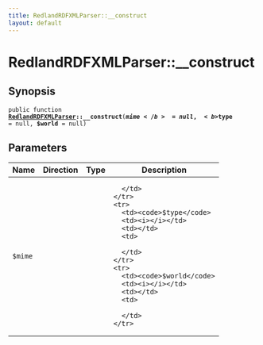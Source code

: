 ```yaml
---
title: RedlandRDFXMLParser::__construct
layout: default
---
```


# RedlandRDFXMLParser::__construct

## Synopsis

<code>public function <b><a href="RedlandRDFXMLParser">RedlandRDFXMLParser</a>::__construct</b>(<b>$mime</b> = null, <b>$type</b> = null, <b>$world</b> = null)</code>

## Parameters

<table>
  <thead>
    <tr>
      <th>Name</th>
      <th>Direction</th>
      <th>Type</th>
      <th>Description</th>
    </tr>
  </thead>
  <tbody>
    <tr>
      <td><code>$mime</code>
      <td><i></i></td>
      <td></td>
      <td>

      </td>
    </tr>
    <tr>
      <td><code>$type</code>
      <td><i></i></td>
      <td></td>
      <td>

      </td>
    </tr>
    <tr>
      <td><code>$world</code>
      <td><i></i></td>
      <td></td>
      <td>

      </td>
    </tr>
  </tbody>
</table>

